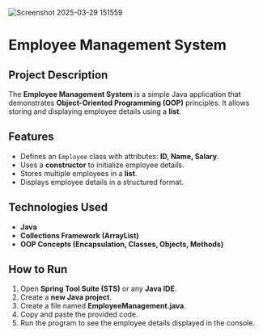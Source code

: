 ![Screenshot 2025-03-29 151559](https://github.com/user-attachments/assets/de78e8ca-3c81-4d19-8f1e-241b62e6422a)
# Employee Management System

## Project Description
The **Employee Management System** is a simple Java application that demonstrates **Object-Oriented Programming (OOP)** principles. It allows storing and displaying employee details using a **list**.

## Features
- Defines an `Employee` class with attributes: **ID, Name, Salary**.
- Uses a **constructor** to initialize employee details.
- Stores multiple employees in a **list**.
- Displays employee details in a structured format.

## Technologies Used
- **Java**
- **Collections Framework (ArrayList)**
- **OOP Concepts (Encapsulation, Classes, Objects, Methods)**

## How to Run
1. Open **Spring Tool Suite (STS)** or any **Java IDE**.
2. Create a **new Java project**.
3. Create a file named **EmployeeManagement.java**.
4. Copy and paste the provided code.
5. Run the program to see the employee details displayed in the console.
